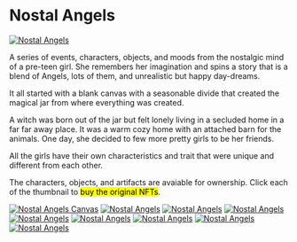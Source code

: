 # Nostal Angels

<a href="https://opensea.io/collection/nostalangels" title="Nostal Angels"><img class="small right" src="/static/nft/nostal-angels/nostal-angels-logo.jpg" alt="Nostal Angels"></a>

A series of events, characters, objects, and moods from the nostalgic mind of a pre-teen girl. She remembers her imagination and spins a story that is a blend of Angels, lots of them, and unrealistic but happy day-dreams.

It all started with a blank canvas with a seasonable divide that created the magical jar from where everything was created.

A witch was born out of the jar but felt lonely living in a secluded home in a far far away place. It was a warm cozy home with an attached barn for the animals. One day, she decided to few more pretty girls to be her friends.

All the girls have their own characteristics and trait that were unique and different from each other.

The characters, objects, and artifacts are avaiable for ownership. Click each of the thumbnail to <mark>buy the original NFTs</mark>.

<div class="gallery content-large">
	<a href="https://opensea.io/assets/matic/0x2953399124f0cbb46d2cbacd8a89cf0599974963/2443293702777852481794981172318749217968644110931189357707000728057836208129/"><img alt="Nostal Angels Canvas" src="/static/nft/nostal-angels/NostalAngels-Canvas.webp"></a>
	<a href="https://opensea.io/assets/0x495f947276749ce646f68ac8c248420045cb7b5e/2443293702777852481794981172318749217968644110931189357707000728057836208129/"><img alt="Nostal Angels " src="/static/nft/nostal-angels/NostalAngels-TreasureJar.webp"></a>
	<a href="https://opensea.io/assets/0x495f947276749ce646f68ac8c248420045cb7b5e/2443293702777852481794981172318749217968644110931189357707000729157347835905/"><img alt="Nostal Angels " src="/static/nft/nostal-angels/NostalAngels-Witch.webp"></a>
	<a href="https://opensea.io/assets/0x495f947276749ce646f68ac8c248420045cb7b5e/2443293702777852481794981172318749217968644110931189357707000730256859463681/"><img alt="Nostal Angels " src="/static/nft/nostal-angels/NostalAngels-Home.webp"></a>
	<a href="https://opensea.io/assets/matic/0x2953399124f0cbb46d2cbacd8a89cf0599974963/2443293702777852481794981172318749217968644110931189357707000731356371091457/"><img alt="Nostal Angels " src="/static/nft/nostal-angels/NostalAngels-Girl.webp"></a>
	<a href="https://opensea.io/assets/matic/0x2953399124f0cbb46d2cbacd8a89cf0599974963/2443293702777852481794981172318749217968644110931189357707000730256859463681/"><img alt="Nostal Angels " src="/static/nft/nostal-angels/NostalAngels-IceCream.webp"></a>
	<a href="https://opensea.io/assets/matic/0x2953399124f0cbb46d2cbacd8a89cf0599974963/2443293702777852481794981172318749217968644110931189357707000732455882719233/"><img alt="Nostal Angels " src="/static/nft/nostal-angels/NostalAngels-Shopping.webp"></a>
	<a href="https://opensea.io/assets/matic/0x2953399124f0cbb46d2cbacd8a89cf0599974963/2443293702777852481794981172318749217968644110931189357707000729157347835905/"><img alt="Nostal Angels " src="/static/nft/nostal-angels/NostalAngels-BeachWear.webp"></a>
	<a href="https://opensea.io/assets/matic/0x2953399124f0cbb46d2cbacd8a89cf0599974963/2443293702777852481794981172318749217968644110931189357707000733555394347009/"><img alt="Nostal Angels " src="/static/nft/nostal-angels/NostalAngels-Pet-Penguin.webp"></a>
</div>